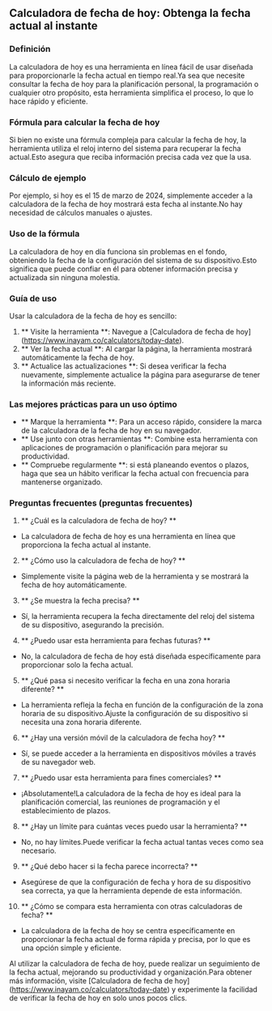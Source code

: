 ## Calculadora de fecha de hoy: Obtenga la fecha actual al instante

### Definición
La calculadora de hoy es una herramienta en línea fácil de usar diseñada para proporcionarle la fecha actual en tiempo real.Ya sea que necesite consultar la fecha de hoy para la planificación personal, la programación o cualquier otro propósito, esta herramienta simplifica el proceso, lo que lo hace rápido y eficiente.

### Fórmula para calcular la fecha de hoy
Si bien no existe una fórmula compleja para calcular la fecha de hoy, la herramienta utiliza el reloj interno del sistema para recuperar la fecha actual.Esto asegura que reciba información precisa cada vez que la usa.

### Cálculo de ejemplo
Por ejemplo, si hoy es el 15 de marzo de 2024, simplemente acceder a la calculadora de la fecha de hoy mostrará esta fecha al instante.No hay necesidad de cálculos manuales o ajustes.

### Uso de la fórmula
La calculadora de hoy en día funciona sin problemas en el fondo, obteniendo la fecha de la configuración del sistema de su dispositivo.Esto significa que puede confiar en él para obtener información precisa y actualizada sin ninguna molestia.

### Guía de uso
Usar la calculadora de la fecha de hoy es sencillo:
1. ** Visite la herramienta **: Navegue a [Calculadora de fecha de hoy] (https://www.inayam.co/calculators/today-date).
2. ** Ver la fecha actual **: Al cargar la página, la herramienta mostrará automáticamente la fecha de hoy.
3. ** Actualice las actualizaciones **: Si desea verificar la fecha nuevamente, simplemente actualice la página para asegurarse de tener la información más reciente.

### Las mejores prácticas para un uso óptimo
- ** Marque la herramienta **: Para un acceso rápido, considere la marca de la calculadora de la fecha de hoy en su navegador.
- ** Use junto con otras herramientas **: Combine esta herramienta con aplicaciones de programación o planificación para mejorar su productividad.
- ** Compruebe regularmente **: si está planeando eventos o plazos, haga que sea un hábito verificar la fecha actual con frecuencia para mantenerse organizado.

### Preguntas frecuentes (preguntas frecuentes)

1. ** ¿Cuál es la calculadora de fecha de hoy? **
- La calculadora de fecha de hoy es una herramienta en línea que proporciona la fecha actual al instante.

2. ** ¿Cómo uso la calculadora de fecha de hoy? **
- Simplemente visite la página web de la herramienta y se mostrará la fecha de hoy automáticamente.

3. ** ¿Se muestra la fecha precisa? **
- Sí, la herramienta recupera la fecha directamente del reloj del sistema de su dispositivo, asegurando la precisión.

4. ** ¿Puedo usar esta herramienta para fechas futuras? **
- No, la calculadora de fecha de hoy está diseñada específicamente para proporcionar solo la fecha actual.

5. ** ¿Qué pasa si necesito verificar la fecha en una zona horaria diferente? **
- La herramienta refleja la fecha en función de la configuración de la zona horaria de su dispositivo.Ajuste la configuración de su dispositivo si necesita una zona horaria diferente.

6. ** ¿Hay una versión móvil de la calculadora de fecha hoy? **
- Sí, se puede acceder a la herramienta en dispositivos móviles a través de su navegador web.

7. ** ¿Puedo usar esta herramienta para fines comerciales? **
- ¡Absolutamente!La calculadora de la fecha de hoy es ideal para la planificación comercial, las reuniones de programación y el establecimiento de plazos.

8. ** ¿Hay un límite para cuántas veces puedo usar la herramienta? **
- No, no hay límites.Puede verificar la fecha actual tantas veces como sea necesario.

9. ** ¿Qué debo hacer si la fecha parece incorrecta? **
- Asegúrese de que la configuración de fecha y hora de su dispositivo sea correcta, ya que la herramienta depende de esta información.

10. ** ¿Cómo se compara esta herramienta con otras calculadoras de fecha? **
- La calculadora de la fecha de hoy se centra específicamente en proporcionar la fecha actual de forma rápida y precisa, por lo que es una opción simple y eficiente.

Al utilizar la calculadora de fecha de hoy, puede realizar un seguimiento de la fecha actual, mejorando su productividad y organización.Para obtener más información, visite [Calculadora de fecha de hoy] (https://www.inayam.co/calculators/today-date) y experimente la facilidad de verificar la fecha de hoy en solo unos pocos clics.